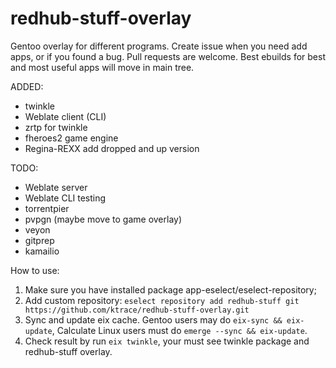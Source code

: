 # redhub-stuff-overlay
Gentoo overlay for different programs.
Create issue when you need add apps, or if you found a bug. Pull requests are welcome.
Best ebuilds for best and most useful apps will move in main tree.

ADDED:
- twinkle
- Weblate client (CLI)
- zrtp for twinkle
- fheroes2 game engine
- Regina-REXX add dropped and up version

TODO:
- Weblate server
- Weblate CLI testing
- torrentpier
- pvpgn (maybe move to game overlay)
- veyon
- gitprep
- kamailio

How to use:

   1. Make sure you have installed package app-eselect/eselect-repository;
   2. Add custom repository: ```eselect repository add redhub-stuff git https://github.com/ktrace/redhub-stuff-overlay.git```
   3. Sync and update eix cache. Gentoo users may do ```eix-sync && eix-update```, Calculate Linux users must do ```emerge --sync && eix-update```.
   4. Check result by run ```eix twinkle```, your must see twinkle package and redhub-stuff overlay.
